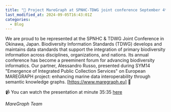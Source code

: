 ```yaml
---
title: "📣 Project MareGraph at SPNHC-TDWG joint conference September 4th, 2024"
last_modified_at: 2024-09-05T16:43:01Z
categories:
  - Blog
---
```


 We are proud to be represented at the SPNHC & TDWG Joint Conference in Okinawa, Japan. Biodiversity Information Standards (TDWG) develops and maintains data standards that support the integration of primary biodiversity information across disciplines, organizations, and nations. Its annual conference has become a preeminent forum for advancing biodiversity informatics. Our partner, Alessandro Russo, presented during SYM14 "Emergence of Integrated Public Collection Services" on European MAREGRAPH project: enhancing marine data interoperability through semantic knowledge graphs. [https://www.maregraph.eu] 👏 


📹 You can watch the presentation at minute 35:35 [here](https://www.youtube.com/watch?v=MWrGZe-0pAc&list=PLD9-DRLWVl0nrwFMOYUHe-W82m2VCJjyJ&index=28)

*MareGraph Team*
